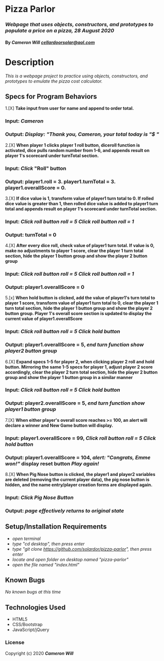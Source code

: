 # Pizza Parlor

### _Webpage that uses objects, constructors, and prototypes to populate a price on a pizza, 28 August 2020_

#### By _**Cameron Will <cellardoorsolar@aol.com>**_

# Description

_This is a webpage project to practice using objects, constructors, and prototypes to emulate the pizza cost calculator._

## Specs for Program Behaviors
1.[X] **Take input from user for name and append to order total.**
### Input: *Cameron*
### Output: *Display: "Thank you, Cameron, your total today is "$ "*

2.[X] **When player 1 clicks player 1 roll button, diceroll function is activated, dice pulls random number from 1-6, and appends result on player 1's scorecard under turnTotal section.**
### Input: *Click* "Roll" button
### Output: player1.roll = 3. player1.turnTotal = 3. player1.overallScore = 0.

3.[X] **If dice value is 1, transform value of player1 turn total to 0. If rolled dice value is greater than 1, then rolled dice value is added to player1 turn total and appends result on player 1's scorecard under turnTotal section.**
### Input: *Click roll button* *roll = 5* *Click roll button* *roll = 1*
### Output: turnTotal = 0

4.[X] **After every dice roll, check value of player1 turn total. If value is 0, make no adjustments to player 1 score, clear the player 1 turn total section, hide the player 1 button group and show the player 2 button group**
### Input: *Click roll button* *roll = 5* *Click roll button* *roll = 1*
### Output: player1.overallScore = 0

5.[x] **When hold button is clicked, add the value of player1's turn total to player 1 score, transform value of player1 turn total to 0, clear the player 1 turn total section, hide the player 1 button group and show the player 2 button group. Player 1's overall score section is updated to display the current value of player1.overallScore**
### Input: *Click roll button* *roll = 5* *Click hold button*
### Output: player1.overallScore = 5, *end turn function* *show player2 button group*

6.[X] **Expand specs 1-5 for player 2, when clicking player 2 roll and hold button. Mirroring the same 1-5 specs for player 1, adjust player 2 score accordingly, clear the player 2 turn total section, hide the player 2 button group and show the player 1 button group in a similar manner**
### Input: *Click roll button* *roll = 5* *Click hold button*
### Output: player2.overallScore = 5, *end turn function* *show player1 button group*

7.[X] **When either player's overall score reaches >= 100, an alert will declare a winner and New Game button will display.**
### Input: player1.overallScore = 99, *Click roll button* *roll = 5* *Click hold button*
### Output: player1.overallScore = 104, *alert: "Congrats, Emme won!"* display reset button *Play again!*

8.[X] **When Pig Nose button is clicked, the player1 and player2 variables are deleted (removing the current player data), the pig nose button is hidden, and the name entry/player creation forms are displayed again.**
### Input: *Click Pig Nose Button*
### Output: *page effectively returns to original state*


## Setup/Installation Requirements

* _open terminal_
* _type "cd desktop", then press enter_
* _type "git clone https://github.com/solardor/pizza-parlor", then press enter_
* _locate and open folder on desktop named "pizza-parlor"_
* _open the file named "index.html"_

## Known Bugs

_No known bugs at this time_

## Technologies Used

* HTML5
* CSS/Bootstrap
* JavaScript/jQuery

### License

Copyright (c) 2020 **_Cameron Will_**
